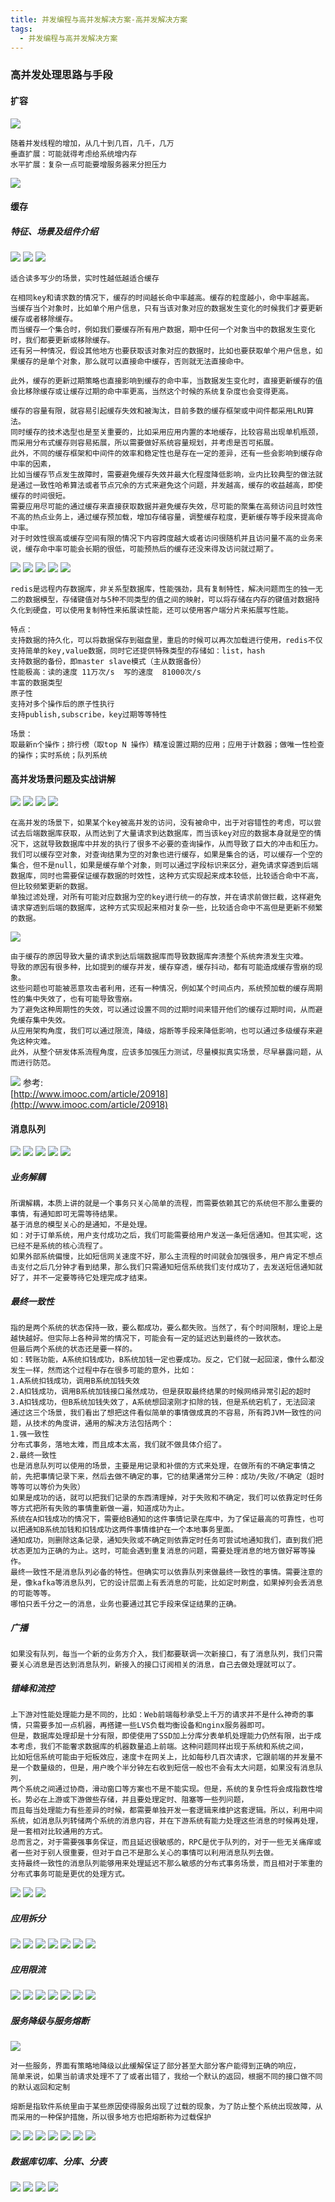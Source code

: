 ```yaml
---
title: 并发编程与高并发解决方案-高并发解决方案
tags:
  - 并发编程与高并发解决方案
---
```


### 高并发处理思路与手段
#### 扩容
![](./assets/concurrentprogrammingsolutions/96.jpg)
```
随着并发线程的增加，从几十到几百，几千，几万
垂直扩展：可能就得考虑给系统增内存
水平扩展：复杂一点可能要增服务器来分担压力
```
![](./assets/concurrentprogrammingsolutions/97.jpg)

#### 缓存
##### 特征、场景及组件介绍
![](./assets/concurrentprogrammingsolutions/98.jpg)
![](./assets/concurrentprogrammingsolutions/99.jpg)
![](./assets/concurrentprogrammingsolutions/100.jpg)
```
适合读多写少的场景，实时性越低越适合缓存

在相同key和请求数的情况下，缓存的时间越长命中率越高。缓存的粒度越小，命中率越高。
当缓存当个对象时，比如单个用户信息，只有当该对象对应的数据发生变化的时候我们才要更新缓存或者移除缓存。
而当缓存一个集合时，例如我们要缓存所有用户数据，期中任何一个对象当中的数据发生变化时，我们都要更新或移除缓存。
还有另一种情况，假设其他地方也要获取该对象对应的数据时，比如也要获取单个用户信息，如果缓存的是单个对象，那么就可以直接命中缓存，否则就无法直接命中。

此外，缓存的更新过期策略也直接影响到缓存的命中率，当数据发生变化时，直接更新缓存的值会比移除缓存或让缓存过期的命中率更高，当然这个时候的系统复杂度也会变得更高。

缓存的容量有限，就容易引起缓存失效和被淘汰，目前多数的缓存框架或中间件都采用LRU算法。
同时缓存的技术选型也是至关重要的，比如采用应用内置的本地缓存，比较容易出现单机瓶颈，而采用分布式缓存则容易拓展，所以需要做好系统容量规划，并考虑是否可拓展。
此外，不同的缓存框架和中间件的效率和稳定性也是存在一定的差异，还有一些会影响到缓存命中率的因素，
比如当缓存节点发生故障时，需要避免缓存失效并最大化程度降低影响，业内比较典型的做法就是通过一致性哈希算法或者节点冗余的方式来避免这个问题，并发越高，缓存的收益越高，即使缓存的时间很短。
需要应用尽可能的通过缓存来直接获取数据并避免缓存失效，尽可能的聚集在高频访问且时效性不高的热点业务上，通过缓存预加载，增加存储容量，调整缓存粒度，更新缓存等手段来提高命中率。
对于时效性很高或缓存空间有限的情况下内容跨度越大或者访问很随机并且访问量不高的业务来说，缓存命中率可能会长期的很低，可能预热后的缓存还没来得及访问就过期了。
```
![](./assets/concurrentprogrammingsolutions/101.jpg)
![](./assets/concurrentprogrammingsolutions/102.jpg)
![](./assets/concurrentprogrammingsolutions/103.jpg)
![](./assets/concurrentprogrammingsolutions/104.jpg)
![](./assets/concurrentprogrammingsolutions/105.jpg)
```
redis是远程内存数据库，非关系型数据库，性能强劲，具有复制特性，解决问题而生的独一无二的数据模型，存储键值对与5种不同类型的值之间的映射，可以将存储在内存的键值对数据持久化到硬盘，可以使用复制特性来拓展读性能，还可以使用客户端分片来拓展写性能。

特点：
支持数据的持久化，可以将数据保存到磁盘里，重启的时候可以再次加载进行使用，redis不仅支持简单的key,value数据，同时它还提供特殊类型的存储如：list，hash
支持数据的备份，即master slave模式（主从数据备份）
性能极高：读的速度 11万次/s  写的速度  81000次/s
丰富的数据类型
原子性
支持对多个操作后的原子性执行
支持publish,subscribe，key过期等等特性

场景：
取最新n个操作；排行榜（取top N 操作）精准设置过期的应用；应用于计数器；做唯一性检查的操作；实时系统；队列系统
```

#### 高并发场景问题及实战讲解

![](./assets/concurrentprogrammingsolutions/106.jpg)
![](./assets/concurrentprogrammingsolutions/107.jpg)
![](./assets/concurrentprogrammingsolutions/108.jpg)
![](./assets/concurrentprogrammingsolutions/109.jpg)

```
在高并发的场景下，如果某个key被高并发的访问，没有被命中，出于对容错性的考虑，可以尝试去后端数据库获取，从而达到了大量请求到达数据库，而当该key对应的数据本身就是空的情况下，这就导致数据库中并发的执行了很多不必要的查询操作，从而导致了巨大的冲击和压力。
我们可以缓存空对象，对查询结果为空的对象也进行缓存，如果是集合的话，可以缓存一个空的集合，但不是null，如果是缓存单个对象，则可以通过字段标识来区分，避免请求穿透到后端数据库，同时也需要保证缓存数据的时效性，这种方式实现起来成本较低，比较适合命中不高，但比较频繁更新的数据。
单独过滤处理，对所有可能对应数据为空的key进行统一的存放，并在请求前做拦截，这样避免请求穿透到后端的数据库，这种方式实现起来相对复杂一些，比较适合命中不高但是更新不频繁的数据。
```

![](./assets/concurrentprogrammingsolutions/110.jpg)
```
由于缓存的原因导致大量的请求到达后端数据库而导致数据库奔溃整个系统奔溃发生灾难。
导致的原因有很多种，比如提到的缓存并发，缓存穿透，缓存抖动，都有可能造成缓存雪崩的现象。
这些问题也可能被恶意攻击者利用，还有一种情况，例如某个时间点内，系统预加载的缓存周期性的集中失效了，也有可能导致雪崩。
为了避免这种周期性的失效，可以通过设置不同的过期时间来错开他们的缓存过期时间，从而避免缓存集中失效。
从应用架构角度，我们可以通过限流，降级，熔断等手段来降低影响，也可以通过多级缓存来避免这种灾难。
此外，从整个研发体系流程角度，应该多加强压力测试，尽量模拟真实场景，尽早暴露问题，从而进行防范。
```

![](./assets/concurrentprogrammingsolutions/111.jpg)
参考:  
[http://www.imooc.com/article/20918](http://www.imooc.com/article/20918)

#### 消息队列
![](./assets/concurrentprogrammingsolutions/112.jpg)
![](./assets/concurrentprogrammingsolutions/113.jpg)
![](./assets/concurrentprogrammingsolutions/114.jpg)
![](./assets/concurrentprogrammingsolutions/134.png)
![](./assets/concurrentprogrammingsolutions/115.jpg)
##### 业务解耦
```
所谓解耦，本质上讲的就是一个事务只关心简单的流程，而需要依赖其它的系统但不那么重要的事情，有通知即可无需等待结果。
基于消息的模型关心的是通知，不是处理。
如：对于订单系统，用户支付成功之后，我们可能需要给用户发送一条短信通知。但其实呢，这已经不是系统的核心流程了。
如果外部系统偏慢，比如短信网关速度不好，那么主流程的时间就会加强很多，用户肯定不想点击支付之后几分钟才看到结果，那么我们只需通知短信系统我们支付成功了，去发送短信通知就好了，并不一定要等待它处理完成才结束。
```
##### 最终一致性
```
指的是两个系统的状态保持一致，要么都成功，要么都失败。当然了，有个时间限制，理论上是越快越好。但实际上各种异常的情况下，可能会有一定的延迟达到最终的一致状态。
但最后两个系统的状态还是要一样的。
如：转账功能，A系统扣钱成功，B系统加钱一定也要成功。反之，它们就一起回滚，像什么都没发生一样，然而这个过程中存在很多可能的意外，比如：
1.A系统扣钱成功，调用B系统加钱失效
2.A扣钱成功，调用B系统加钱接口虽然成功，但是获取最终结果的时候网络异常引起的超时
3.A扣钱成功，但B系统加钱失效了，A系统想回滚刚才扣除的钱，但是系统宕机了，无法回滚
通过这三个场景，我们看出了想把这件看似简单的事情做成真的不容易，所有跨JVM一致性的问题，从技术的角度讲，通用的解决方法包括两个：
1.强一致性
分布式事务，落地太难，而且成本太高，我们就不做具体介绍了。
2.最终一致性
也是消息队列可以使用的场景，主要是用记录和补偿的方式来处理，在做所有的不确定事情之前，先把事情记录下来，然后去做不确定的事，它的结果通常分三种：成功/失败/不确定（超时等等可以等价为失败）
如果是成功的话，就可以把我们记录的东西清理掉，对于失败和不确定，我们可以依靠定时任务等方式把所有失败的事情重新做一遍，知道成功为止。
系统在A扣钱成功的情况下，需要给B通知的这件事情记录在库中，为了保证最高的可靠性，也可以把通知B系统加钱和扣钱成功这两件事情维护在一个本地事务里面。
通知成功，则删除这条记录，通知失败或不确定则依靠定时任务可尝试地通知我们，直到我们把状态更加为正确的为止。这时，可能会遇到重复消息的问题，需要处理消息的地方做好幂等操作。
最终一致性不是消息队列必备的特性。但确实可以依靠队列来做最终一致性的事情。需要注意的是，像kafka等消息队列，它的设计层面上有丢消息的可能，比如定时刷盘，如果掉列会丢消息的可能等等。
哪怕只丢千分之一的消息，业务也要通过其它手段来保证结果的正确。
```
##### 广播
```
如果没有队列，每当一个新的业务方介入，我们都要联调一次新接口，有了消息队列，我们只需要关心消息是否达到消息队列，新接入的接口订阅相关的消息，自己去做处理就可以了。
```
##### 错峰和流控
```
上下游对性能处理能力是不同的，比如：Web前端每秒承受上千万的请求并不是什么神奇的事情，只需要多加一点机器，再搭建一些LVS负载均衡设备和nginx服务器即可。
但是，数据库处理却是十分有限，即使使用了SSD加上分库分表单机处理能力仍然有限，出于成本考虑，我们不能奢求数据库的机器数量追上前端。这种问题同样出现于系统和系统之间，
比如短信系统可能由于短板效应，速度卡在网关上，比如每秒几百次请求，它跟前端的并发量不是一个数量级的，但是，用户晚个半分钟左右收到短信一般也不会有太大问题，如果没有消息队列，
两个系统之间通过协商，滑动窗口等方案也不是不能实现。但是，系统的复杂性将会成指数性增长。势必在上游或下游做些存储，并且要处理定时、阻塞等一些列问题，
而且每当处理能力有些差异的时候，都需要单独开发一套逻辑来维护这套逻辑。所以，利用中间系统，如消息队列转储两个系统的消息内容，并在下游系统有能力处理这些消息的时候再处理，是一套相对比较通用的方式。
总而言之，对于需要强事务保证，而且延迟很敏感的，RPC是优于队列的，对于一些无关痛痒或者一些对于别人很重要，但对于自己不是那么关心的事情可以利用消息队列去做。
支持最终一致性的消息队列能够用来处理延迟不那么敏感的分布式事务场景，而且相对于笨重的分布式事务可能是更优的处理方式。
```
![](./assets/concurrentprogrammingsolutions/116.jpg)
![](./assets/concurrentprogrammingsolutions/117.jpg)
![](./assets/concurrentprogrammingsolutions/118.jpg)

##### 应用拆分
![](./assets/concurrentprogrammingsolutions/119.jpg)
![](./assets/concurrentprogrammingsolutions/120.jpg)
![](./assets/concurrentprogrammingsolutions/121.jpg)
![](./assets/concurrentprogrammingsolutions/122.jpg)
![](./assets/concurrentprogrammingsolutions/123.jpg)
![](./assets/concurrentprogrammingsolutions/124.jpg)
![](./assets/concurrentprogrammingsolutions/125.jpg)

##### 应用限流
![](./assets/concurrentprogrammingsolutions/126.jpg)
![](./assets/concurrentprogrammingsolutions/127.jpg)
![](./assets/concurrentprogrammingsolutions/128.jpg)
![](./assets/concurrentprogrammingsolutions/129.jpg)
![](./assets/concurrentprogrammingsolutions/130.jpg)
![](./assets/concurrentprogrammingsolutions/131.jpg)
![](./assets/concurrentprogrammingsolutions/132.jpg)

##### 服务降级与服务熔断
![](./assets/concurrentprogrammingsolutions/135.jpg)
```
对一些服务，界面有策略地降级以此缓解保证了部分甚至大部分客户能得到正确的响应，
简单来说，如果当前请求处理不了了或者出错了，我给一个默认的返回，根据不同的接口做不同的默认返回和定制
```
```
熔断是指软件系统里由于某些原因使得服务出现了过载的现象，为了防止整个系统出现故障，从而采用的一种保护措施，所以很多地方也把熔断称为过载保护
```
![](./assets/concurrentprogrammingsolutions/136.jpg)
![](./assets/concurrentprogrammingsolutions/137.jpg)
![](./assets/concurrentprogrammingsolutions/138.jpg)
![](./assets/concurrentprogrammingsolutions/139.jpg)
![](./assets/concurrentprogrammingsolutions/140.jpg)
![](./assets/concurrentprogrammingsolutions/141.jpg)
![](./assets/concurrentprogrammingsolutions/142.jpg)

##### 数据库切库、分库、分表
![](./assets/concurrentprogrammingsolutions/143.jpg)
![](./assets/concurrentprogrammingsolutions/144.jpg)
![](./assets/concurrentprogrammingsolutions/145.jpg)
![](./assets/concurrentprogrammingsolutions/146.jpg)
